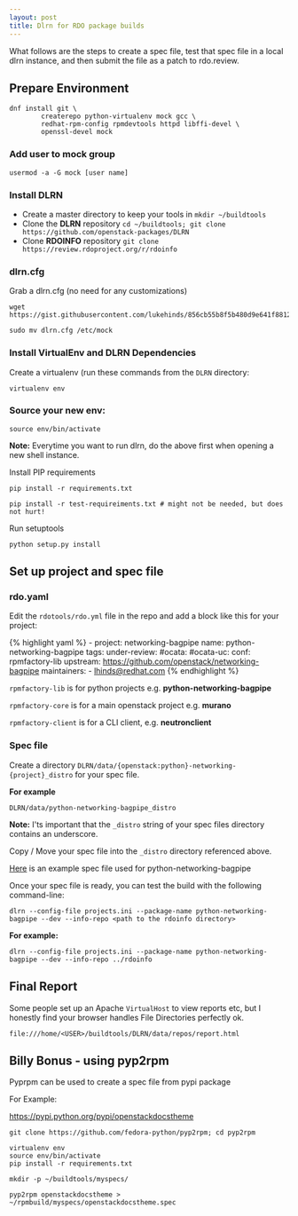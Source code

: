 ```yaml
---
layout: post
title: Dlrn for RDO package builds
---
```


What follows are the steps to create a spec file, test that spec file in a local
dlrn instance, and then submit the file as a patch to rdo.review.

## Prepare Environment

    dnf install git \
            createrepo python-virtualenv mock gcc \
            redhat-rpm-config rpmdevtools httpd libffi-devel \
            openssl-devel mock

### Add user to mock group

    usermod -a -G mock [user name]


### Install DLRN

-   Create a master directory to keep your tools in `mkdir ~/buildtools`
-   Clone the **DLRN** repository `cd ~/buildtools; git clone https://github.com/openstack-packages/DLRN`
-   Clone **RDOINFO** repository `git clone https://review.rdoproject.org/r/rdoinfo`


### dlrn.cfg

Grab a dlrn.cfg (no need for any customizations)

```
wget https://gist.githubusercontent.com/lukehinds/856cb55b8f5b480d9e641f8812749178/raw/97f813e30c89090247e5eb4d5bdca2c087b377a1/dlrn.cfg

sudo mv dlrn.cfg /etc/mock
```


### Install VirtualEnv and DLRN Dependencies

Create a virtualenv (run these commands from the `DLRN` directory:

```
virtualenv env
```

### Source your new env:

```
source env/bin/activate
```

**Note:** Everytime you want to run dlrn, do the above first when opening a new shell instance.

Install PIP requirements

```
pip install -r requirements.txt

pip install -r test-requireiments.txt # might not be needed, but does not hurt!
```

Run setuptools

    python setup.py install


## Set up project and spec file

### rdo.yaml

Edit the `rdotools/rdo.yml` file in the repo and add a block like this for your project:

{% highlight yaml %}
    - project: networking-bagpipe
      name: python-networking-bagpipe
      tags:
        under-review:
        #ocata:
        #ocata-uc:
      conf: rpmfactory-lib
      upstream: https://github.com/openstack/networking-bagpipe
      maintainers:
        - lhinds@redhat.com
{% endhighlight %}

`rpmfactory-lib` is for python projects e.g. **python-networking-bagpipe**

`rpmfactory-core` is for a main openstack project e.g. **murano**

`rpmfactory-client` is for a CLI client, e.g. **neutronclient**


### Spec file

Create a directory `DLRN/data/{openstack:python}-networking-{project}_distro` for your spec file.

**For example**

    DLRN/data/python-networking-bagpipe_distro

**Note:** I'ts important that the `_distro` string of your spec files directory contains an underscore.

Copy / Move your spec file into the `_distro` directory referenced above.

[Here](https://raw.githubusercontent.com/lukehinds/rdo-packaging/master/python-networking-bagpipe/SPEC/python3-networking-bagpipe.spec) is an example spec file used for python-networking-bagpipe

Once your spec file is ready, you can test the build with the following command-line:

    dlrn --config-file projects.ini --package-name python-networking-bagpipe --dev --info-repo <path to the rdoinfo directory>

**For example:**

    dlrn --config-file projects.ini --package-name python-networking-bagpipe --dev --info-repo ../rdoinfo

## Final Report

Some people set up an Apache `VirtualHost` to view reports etc, but I honestly find your browser handles File Directories perfectly ok.

    file:///home/<USER>/buildtools/DLRN/data/repos/report.html


## Billy Bonus - using pyp2rpm

Pyprpm can be used to create a spec file from pypi package

For Example:

<https://pypi.python.org/pypi/openstackdocstheme>

    git clone https://github.com/fedora-python/pyp2rpm; cd pyp2rpm

    virtualenv env
    source env/bin/activate
    pip install -r requirements.txt

    mkdir -p ~/buildtools/myspecs/

    pyp2rpm openstackdocstheme > ~/rpmbuild/myspecs/openstackdocstheme.spec


